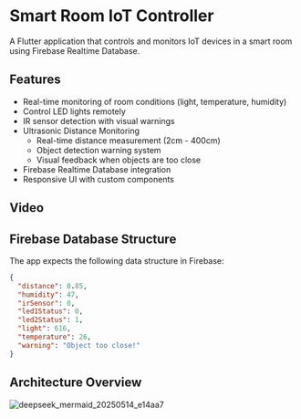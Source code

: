 # Smart Room IoT Controller

A Flutter application that controls and monitors IoT devices in a smart room using Firebase Realtime Database.

## Features

- Real-time monitoring of room conditions (light, temperature, humidity)
- Control LED lights remotely
- IR sensor detection with visual warnings
- Ultrasonic Distance Monitoring
   - Real-time distance measurement (2cm - 400cm)
   - Object detection warning system
   - Visual feedback when objects are too close
- Firebase Realtime Database integration
- Responsive UI with custom components

## Video




## Firebase Database Structure

The app expects the following data structure in Firebase:

```json
{
  "distance": 0.85,
  "humidity": 47,
  "irSensor": 0,
  "led1Status": 0,
  "led2Status": 1,
  "light": 616,
  "temperature": 26,
  "warning": "Object too close!"
}
```
## Architecture Overview
![deepseek_mermaid_20250514_e14aa7](https://github.com/user-attachments/assets/4eb45ea9-bb85-4fd1-9efe-1aaeb31b756f)
